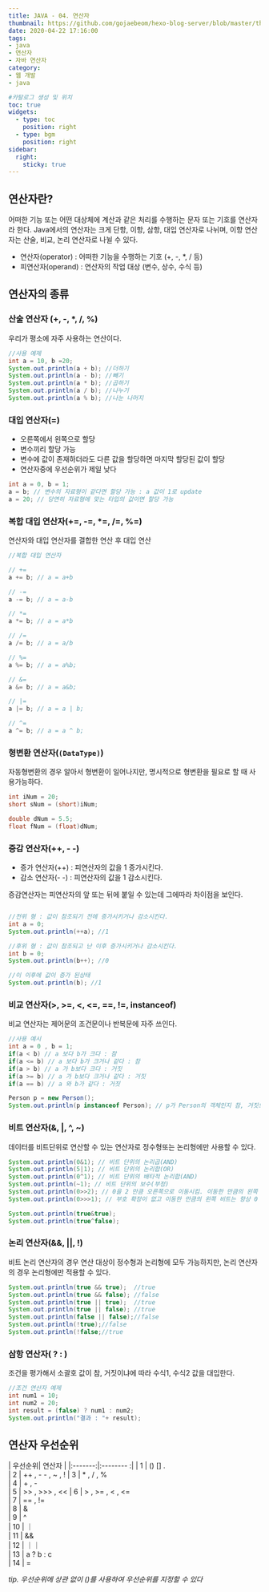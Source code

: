 ```yaml
---
title: JAVA - 04. 연산자
thumbnail: https://github.com/gojaebeom/hexo-blog-server/blob/master/themes/icarus/source/images/%EC%9E%90%EB%B0%94/java-thumbnail.jpg?raw=true
date: 2020-04-22 17:16:00
tags: 
- java
- 연산자
- 자바 연산자
category:
- 웹 개발
- java

#카탈로그 생성 및 위치
toc: true
widgets:
  - type: toc
    position: right
  - type: bgm
    position: right
sidebar:
  right:
    sticky: true
---
```

## 연산자란?
어떠한 기능 또는 어떤 대상체에 계산과 같은 처리를 수행하는 문자 또는 기호를 연산자라 한다. Java에서의 연산자는 크게 단항, 이항, 삼항, 대입 연산자로 나뉘며, 이항 연산자는 산술, 비교, 논리 연산자로 나뉠 수 있다.<!-- more -->

- 연산자(operator) : 어떠한 기능을 수행하는 기호 (+, -, *, / 등)
- 피연산자(operand) : 연산자의 작업 대상 (변수, 상수, 수식 등)

## 연산자의 종류
### 산술 연산자 (+, -, *, /, %)
우리가 평소에 자주 사용하는 연산이다.
```java
//사용 예제
int a = 10, b =20;
System.out.println(a + b); //더하기
System.out.println(a - b); //빼기
System.out.println(a * b); //곱하기
System.out.println(a / b); //나누기
System.out.println(a % b); //나눈 나머지
```

### 대입 연산자(=)
- 오른쪽에서 왼쪽으로 할당
- 변수끼리 할당 가능
- 변수에 값이 존재하더라도 다른 값을 할당하면 마지막 할당된 값이 할당
- 연산자중에 우선순위가 제일 낮다

```java
int a = 0, b = 1;
a = b; // 변수의 자료형이 같다면 할당 가능 : a 값이 1로 update
a = 20; // 당연히 자료형에 맞는 타입의 값이면 할당 가능
```

### 복합 대입 연산자(+=, -=, *=, /=, %=)
연산자와 대입 연산자를 결합한 연산 후 대입 연산

```java
//복합 대입 연산자

// +=
a += b; // a = a+b

// -=
a -= b; // a = a-b

// *=
a *= b; // a = a*b

// /=
a /= b; // a = a/b

// %=
a %= b; // a = a%b;

// &=
a &= b; // a = a&b;

// |=
a |= b; // a = a | b;

// ^=
a ^= b; // a = a ^ b;
```

### 형변환 연산자(`(DataType)`)
자동형변환의 경우 알아서 형변환이 일어나지만, 명시적으로 형변환을 필요로 할 때 사용가능하다.
```java
int iNum = 20;
short sNum = (short)iNum;

double dNum = 5.5;
float fNum = (float)dNum;
```

### 증감 연산자(++, - -)
- 증가 연산자(++) : 피연산자의 값을 1 증가시킨다.
- 감소 연산자(-­ -­) : 피연산자의 값을 1 감소시킨다.

증감연산자는 피연산자의 앞 또는 뒤에 붙일 수 있는데 그에따라 차이점을 보인다.
```java

//전위 형 : 값이 참조되기 전에 증가시키거나 감소시킨다.
int a = 0;
System.out.println(++a); //1

//후위 형 : 값이 참조되고 난 이후 증가시키거나 감소시킨다.
int b = 0;
System.out.println(b++); //0

//이 이후에 값이 증가 된상태
System.out.println(b); //1
```

### 비교 연산자(>, >=, <, <=, ==, !=, instanceof)
비교 연산자는 제어문의 조건문이나 반복문에 자주 쓰인다.
```java
//사용 예시
int a = 0 , b = 1;
if(a < b) // a 보다 b가 크다 : 참
if(a <= b) // a 보다 b가 크거나 같다 : 참
if(a > b) // a 가 b보다 크다 : 거짓
if(a >= b) // a 가 b보다 크거나 같다 : 거짓
if(a == b) // a 와 b가 같다 : 거짓

Person p = new Person();
System.out.println(p instanceof Person); // p가 Person의 객체인지 참, 거짓으로 구분 : 참
```


### 비트 연산자(&, |, ^, ~)
데이터를 비트단위로 연산할 수 있는 연산자로 정수형또는 논리형에만 사용할 수 있다.
```java
System.out.println(0&1); // 비트 단위의 논리곱(AND)
System.out.println(5|1); // 비트 단위의 논리합(OR)
System.out.println(0^1); // 비트 단위의 배타적 논리합(AND)
System.out.println(~1); // 비트 단위의 보수(부정)
System.out.println(0>>2); // 0을 2 만큼 오른쪽으로 이동시킴. 이동한 만큼의 왼쪽 비트는 부호 확장이 발생
System.out.println(0>>>1); // 부호 확장이 없고 이동한 만큼의 왼쪽 비트는 항상 0 으로 채운다

System.out.println(true&true);
System.out.println(true^false);
```

### 논리 연산자(&&, ||, !)
비트 논리 연산자의 경우 연산 대상이 정수형과 논리형에 모두 가능하지만, 논리 연산자의 경우 논리형에만 적용할 수 있다.
```java
System.out.println(true && true);  //true
System.out.println(true && false); //false
System.out.println(true || true);  //true
System.out.println(true || false); //true
System.out.println(false || false);//false
System.out.println(!true);//false
System.out.println(!false;//true
```

### 삼항 연산자( ? : )
조건을 평가해서 소괄호 값이 참, 거짓이냐에 따라 수식1, 수식2 값을 대입한다.
```java
//조건 연산자 예제
int num1 = 10;
int num2 = 20;
int result = (false) ? num1 : num2;
System.out.println("결과 : "+ result);
```

## 연산자 우선순위
| 우선순위|  연산자   |
|:-------:|:-------- :|
| 1       | ()   []   .     
| 2       | ++ , - - , ~ , ! 
| 3       | * ,  / ,  %     
| 4       |  + ,  -         
| 5       | >> ,  >>> ,  << 
| 6       |  > ,  >= ,  < ,  <=      
| 7       | == , !=       
| 8       |   &     
| 9       |   ^     
| 10      |   ｜   
| 11      |   &&     
| 12      |   ｜｜     
| 13      |  a ? b : c    
| 14      |    =    


*tip. 우선순위에 상관 없이 ()를 사용하여 우선순위를 지정할 수 있다*